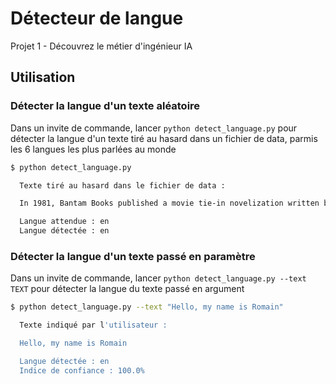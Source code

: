 # Détecteur de langue

Projet 1 - Découvrez le métier d'ingénieur IA

## Utilisation

### Détecter la langue d'un texte aléatoire

Dans un invite de commande, lancer `python detect_language.py` pour détecter la langue d'un texte tiré au hasard dans un fichier de data, parmis les 6 langues les plus parlées au monde

```bash
$ python detect_language.py

  Texte tiré au hasard dans le fichier de data :

  In 1981, Bantam Books published a movie tie-in novelization written by Mike McQuay that adopts a lean, humorous style reminiscent of the film. The novel is significant because it includes scenes that were cut out of the film, such as the Federal Reserve Depository robbery that results in Snake's incarceration. The novel provides motivation and backstory to Snake and Hauk — both disillusioned war veterans — deepening their relationship that was only hinted at it in the film. The novel explains how Snake lost his eye during the Battle for Leningrad in World War III, how Hauk became warden of New York, and Hauk's quest to find his crazy son who lives somewhere in the prison. The novel fleshes out the world that these characters exist in, at times presenting a future even bleaker than the one depicted in the film. The book explains that the West Coast is a no-man's land, and the country's population is gradually being driven crazy by nerve gas as a result of World War III.

  Langue attendue : en
  Langue détectée : en
```

### Détecter la langue d'un texte passé en paramètre

Dans un invite de commande, lancer `python detect_language.py --text TEXT` pour détecter la langue du texte passé en argument

```bash
$ python detect_language.py --text "Hello, my name is Romain"

  Texte indiqué par l'utilisateur :

  Hello, my name is Romain

  Langue détectée : en
  Indice de confiance : 100.0%
```